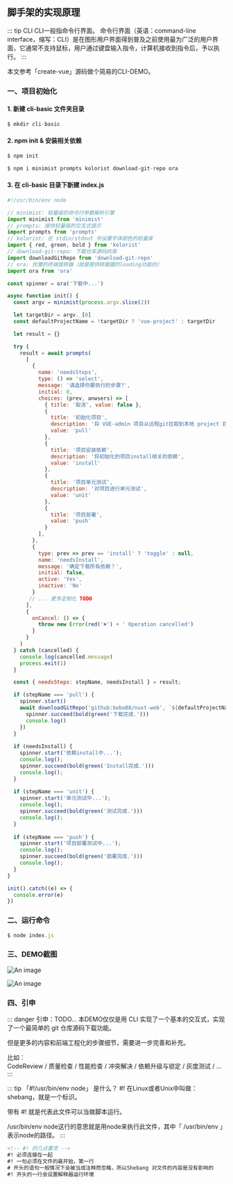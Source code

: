 ## 脚手架的实现原理

::: tip CLI
CLI一般指命令行界面。 命令行界面（英语：command-line interface，缩写：CLI）是在图形用户界面得到普及之前使用最为广泛的用户界面，它通常不支持鼠标，用户通过键盘输入指令，计算机接收到指令后，予以执行。
:::

本文参考「create-vue」源码做个简易的CLI-DEMO。
### 一、项目初始化

#### 1. 新建 cli-basic 文件夹目录
```js
$ mkdir cli-basic
```

#### 2. npm init & 安装相关依赖
```js
$ npm init

$ npm i minimist prompts kolorist download-git-repo ora
```

#### 3. 在 cli-basic 目录下新建 index.js
```js
#!/usr/bin/env node

// minimist: 轻量级的命令行参数解析引擎
import minimist from 'minimist'
// prompts: 提供轻量级的交互式提示
import prompts from 'prompts'
// kolorist: 在 stdin/stdout 中设置字体颜色的轻量库
import { red, green, bold } from 'kolorist'
// download-git-repo: 下载仓库源码的库
import downloadGitRepo from 'download-git-repo'
// ora: 优雅的终端旋转器（就是提供转圈圈的loading功能的）
import ora from 'ora'

const spinner = ora('下载中...')

async function init() {
  const argv = minimist(process.argv.slice(2))

  let targetDir = argv._[0]
  const defaultProjectName = !targetDir ? 'vue-project' : targetDir

  let result = {}

  try {
    result = await prompts(
      [
        {
          name: 'needsSteps',
          type: () => 'select',
          message: '请选择你要执行的步骤?',
          initial: 0,
          choices: (prev, anwsers) => [
            { title: '取消', value: false },
            {
              title: '初始化项目',
              description: '将 VUE-admin 项目从远程git拉取到本地 project 目录',
              value: 'pull'
            },
            {
              title: '项目安装依赖',
              description: '将初始化的项目install相关的依赖',
              value: 'install'
            },
            {
              title: '项目单元测试',
              description: '对项目进行单元测试',
              value: 'unit'
            },
            {
              title: '项目部署',
              value: 'push'
            }
          ],
        },
        {
          type: prev => prev == 'install' ? 'toggle' : null,
          name: 'needsInstall',
          message: '确定下载所有依赖？',
          initial: false,
          active: 'Yes',
          inactive: 'No'
        }
       // ... 更多定制化 TODO
      ],
      {
        onCancel: () => {
          throw new Error(red('✖') + ' Operation cancelled')
        }
      }
    )
  } catch (cancelled) {
    console.log(cancelled.message)
    process.exit(1)
  }

  const { needsSteps: stepName, needsInstall } = result;

  if (stepName === 'pull') {
    spinner.start()
    await downloadGitRepo('github:bobo88/nuxt-web', `${defaultProjectName}`, ()=> {
      spinner.succeed(bold(green('下载完成.')))
      console.log()
    })
  } 
  
  if (needsInstall) {
    spinner.start('依赖install中...');
    console.log();
    spinner.succeed(bold(green('Install完成.')))
    console.log();
  } 
  
  if (stepName === 'unit') {
    spinner.start('单元测试中...');
    console.log();
    spinner.succeed(bold(green('测试完成.')))
    console.log();
  } 
  
  if (stepName === 'push') {
    spinner.start('项目部署测试中...');
    console.log();
    spinner.succeed(bold(green('部署完成.')))
    console.log();
  }
}

init().catch((e) => {
  console.error(e)
})
```


### 二、运行命令
```js
$ node index.js
```

### 三、DEMO截图

![An image](~@/tools/cli-basic.png)

![An image](~@/tools/cli-basic2.png)

### 四、引申

::: danger 引申：TODO...
本DEMO仅仅是用 CLI 实现了一个基本的交互式，实现了一个最简单的 git 仓库源码下载功能。

但是更多的内容和前端工程化的步骤细节，需要进一步完善和补充。

比如：<br/>
CodeReview / 质量检查 / 性能检查 / 冲突解决 / 依赖升级与锁定 / 灰度测试 / ...
:::




<!-- 全局绑定 -->
<!-- npm link -->



::: tip 「#!/usr/bin/env node」 是什么？
#! 在Linux或者Unix中叫做：shebang，就是一个标识。

带有 #! 就是代表此文件可以当做脚本运行。

/usr/bin/env node这行的意思就是用node来执行此文件，其中「 /usr/bin/env 」表示node的路径。
:::

```html
<!-- #! 的几点要求 -->
#! 必须连接在一起
#! 一句必须在文件的最开始，第一行
# 开头的语句一般情况下会被当成注释而忽略，所以Shebang 对文件的内容是没有影响的
#! 开头的一行会设置解释器运行环境
```